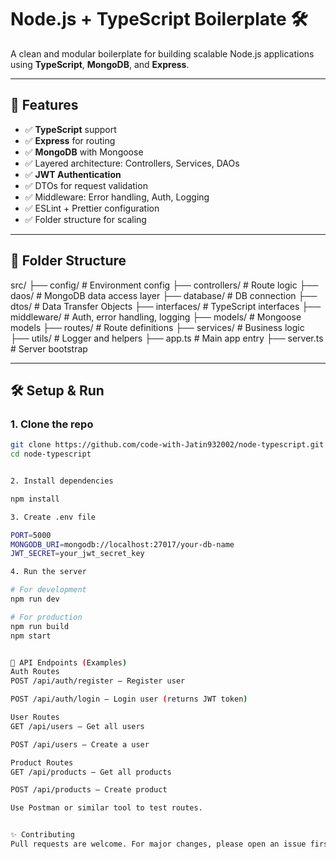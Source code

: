 # Node.js + TypeScript Boilerplate 🛠️

A clean and modular boilerplate for building scalable Node.js applications using **TypeScript**, **MongoDB**, and **Express**.

---

## 🚀 Features

- ✅ **TypeScript** support
- ✅ **Express** for routing
- ✅ **MongoDB** with Mongoose
- ✅ Layered architecture: Controllers, Services, DAOs
- ✅ **JWT Authentication**
- ✅ DTOs for request validation
- ✅ Middleware: Error handling, Auth, Logging
- ✅ ESLint + Prettier configuration
- ✅ Folder structure for scaling

---

## 📁 Folder Structure

src/
├── config/ # Environment config
├── controllers/ # Route logic
├── daos/ # MongoDB data access layer
├── database/ # DB connection
├── dtos/ # Data Transfer Objects
├── interfaces/ # TypeScript interfaces
├── middleware/ # Auth, error handling, logging
├── models/ # Mongoose models
├── routes/ # Route definitions
├── services/ # Business logic
├── utils/ # Logger and helpers
├── app.ts # Main app entry
├── server.ts # Server bootstrap


---

## 🛠️ Setup & Run

### 1. Clone the repo

```bash
git clone https://github.com/code-with-Jatin932002/node-typescript.git
cd node-typescript


2. Install dependencies

npm install

3. Create .env file

PORT=5000
MONGODB_URI=mongodb://localhost:27017/your-db-name
JWT_SECRET=your_jwt_secret_key

4. Run the server

# For development
npm run dev

# For production
npm run build
npm start


🧪 API Endpoints (Examples)
Auth Routes
POST /api/auth/register – Register user

POST /api/auth/login – Login user (returns JWT token)

User Routes
GET /api/users – Get all users

POST /api/users – Create a user

Product Routes
GET /api/products – Get all products

POST /api/products – Create product

Use Postman or similar tool to test routes.


✨ Contributing
Pull requests are welcome. For major changes, please open an issue first.



